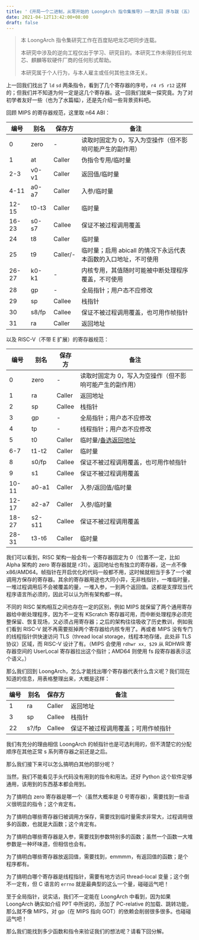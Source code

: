 ```yaml
---
title: '《开局一个二进制，从零开始的 LoongArch 指令集推导》——第九回 序与跋（五）'
date: 2021-04-12T13:42:00+08:00
draft: false
---
```


> 本 LoongArch 指令集研究工作在百度贴吧龙芯吧同步连载。
>
> 本研究中涉及的逆向工程仅出于学习、研究目的。本研究工作未得到任何龙芯、麒麟等软硬件厂商的任何形式帮助。
>
> 本研究属于个人行为，与本人雇主或任何其他主体无关。

上一回我们找出了 `ld` `sd` 两条指令，看到了几个寄存器的序号，`r4 r5 r12` 这样的；但我们并不知道为何一定是这几个寄存器。这一回我们就来一探究竟。为了对初学者友好一些（也为了水篇幅），还是先介绍一些背景资料吧。


回顾 MIPS 的寄存器规范，这里取 n64 ABI：

|编号|别名|保存方|备注|
|----|----|------|----|
|0|zero|-|读取时固定为 0，写入为空操作（但不影响可能产生的副作用）|
|1|at|Caller|伪指令专用/临时量|
|2-3|v0-v1|Caller|返回值/临时量|
|4-11|a0-a7|Caller|入参/临时量|
|12-15|t0-t3|Caller|临时量|
|16-23|s0-s7|Callee|保证不被过程调用覆盖|
|24|t8|Caller|临时量|
|25|t9|Caller/-|临时量；启用 abicall 的情况下永远代表本函数的入口地址，不可使用|
|26-27|k0-k1|-|内核专用，其值随时可能被中断处理程序覆盖，不可使用|
|28|gp|-|全局指针；用户态不应修改|
|29|sp|Callee|栈指针|
|30|s8/fp|Callee|保证不被过程调用覆盖，也可用作帧指针|
|31|ra|Caller|返回地址|

以及 RISC-V（不带 E 扩展）的寄存器规范：

|编号|别名|保存方|备注|
|----|----|------|----|
|0|zero|-|读取时固定为 0，写入为空操作（但不影响可能产生的副作用）|
|1|ra|Caller|返回地址|
|2|sp|Callee|栈指针|
|3|gp|-|全局指针；用户态不应修改|
|4|tp|-|线程指针；用户态不应修改|
|5|t0|Caller|临时量/[备选返回地址][alternate-link-register]|
|6-7|t1-t2|Caller|临时量|
|8|s0/fp|Callee|保证不被过程调用覆盖，也可用作帧指针|
|9|s1|Callee|保证不被过程调用覆盖|
|10-11|a0-a1|Caller|入参/返回值/临时量|
|12-17|a2-a7|Caller|入参/临时量|
|18-27|s2-s11|Callee|保证不被过程调用覆盖|
|28-31|t3-t6|Caller|临时量|

[alternate-link-register]: https://stackoverflow.com/questions/44556354/jal-what-is-the-alternate-link-register-x5-for

我们可以看到，RISC 架构一般会有一个寄存器固定为 0（位置不一定，比如 Alpha 架构的 zero 寄存器就是 r31）。返回地址也有独立的寄存器，这一点不像 x86/AMD64。帧指针在开启优化的代码一般都不用，这时候就相当于多了一个被调用方保存的寄存器。其余的寄存器用途也大同小异，无非栈指针，一堆临时量，一堆过程调用后不会被覆盖的量，一堆入参，一到两个返回值。这都是支撑现当代程序语言所必须的，因此可以认为所有架构都一样。

不同的 RISC 架构相互之间也存在一定的区别，例如 MIPS 就保留了两个通用寄存器给中断处理程序，因为不一定有 KScratch 寄存器可用，而中断处理程序必须完整保留、恢复现场，又必须占用寄存器；之后的架构往往吸收了历史教训，例如我们看到 RISC-V 就不再需要抠掉两个寄存器给内核专用了。再或者 MIPS 没有专门的线程指针供快速访问 TLS（thread local storage，线程本地存储，此处非 TLS 协议）区域，而 RISC-V 设计了有。（MIPS 会使用 `rdhwr xx, $29` 从 RDHWR 寄存器空间的 UserLocal 寄存器拉出这个指针；AMD64 则使用 fs 段寄存器表示这个语义。）

那么我们回到 LoongArch，怎么才能找出哪个寄存器代表什么含义呢？我们现在知道的信息，用表格整理出来，大概是这样：

|编号|别名|保存方|备注|
|----|----|------|----|
|1|ra|Caller|返回地址|
|3|sp|Callee|栈指针|
|22|s?/fp|Callee|保证不被过程调用覆盖；可用作帧指针|

我们有充分的理由相信 LoongArch 的帧指针也是可选利用的，但不清楚它的分配顺序在其他正常 s 系列寄存器之前还是之后。

那么我们接下来可以怎么搞明白其他的部分呢？

当然，我们不能看见手头代码没有用到的指令和用法。还好 Python 这个软件足够通用，该用到的东西基本都会用到。

为了搞明白 zero 寄存器是哪一个（虽然大概率是 0 号寄存器），需要找到一些语义很明显的指令；这个肯定有。

为了搞明白哪些寄存器归被调用方保存，需要找到临时量需求非常大，过程调用很多的函数，也就是大函数；这个肯定有。

为了搞明白哪些寄存器是入参，需要找到参数特别多的函数；虽然一个函数一大堆参数是一种坏味道，但相信也会有。

为了搞明白哪些寄存器放返回值，需要找到，emmmm，有返回值的函数；是个程序都有。

为了搞明白哪个寄存器是线程指针，需要有地方访问 thread-local 变量；这个倒不一定有，但 C 语言的 `errno` 就是最典型的这么一个量，碰碰运气吧！

至于全局指针，说实话，我们不一定能在 LoongArch 中看到，因为如果 LoongArch 确实如介绍 PPT 中所说的，添加了 PC-relative 的加载、跳转功能，那么就不像 MIPS，对 gp（在 MIPS 指向 GOT）的依赖会削弱很多很多。也碰碰运气吧！

那么我们能找到多少函数和指令来验证我们的想法呢？请看下回分解。
